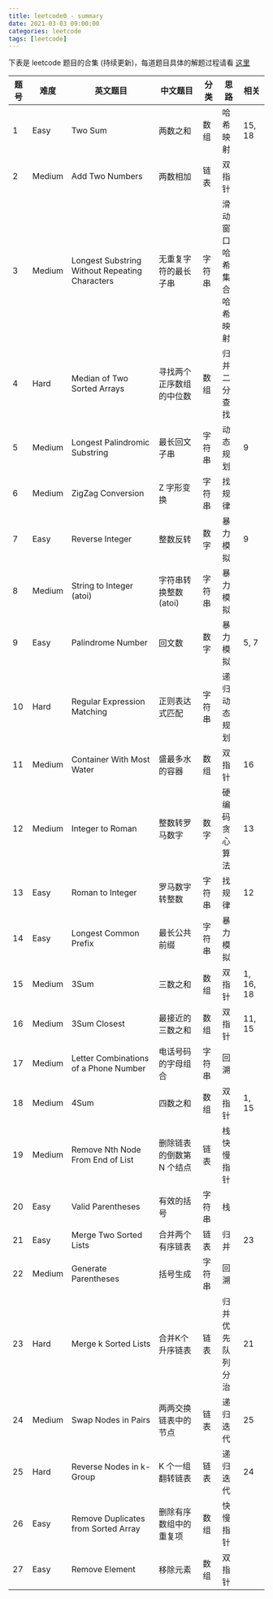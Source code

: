 ```yaml
---
title: leetcode0 - summary
date: 2021-03-03 09:00:00
categories: leetcode
tags: [leetcode]
---
```


下表是 leetcode 题目的合集 (持续更新)，每道题目具体的解题过程请看 [这里](https://whfang.xyz//categories/leetcode/)

<!--more-->

| 题号 | 难度   | 英文题目                                       | 中文题目                  | 分类   | 思路                               | 相关      |
| ---- | ------ | ---------------------------------------------- | ------------------------- | ------ | ---------------------------------- | --------- |
| 1    | Easy   | Two Sum                                        | 两数之和                  | 数组   | 哈希映射                           | 15, 18    |
| 2    | Medium | Add Two Numbers                                | 两数相加                  | 链表   | 双指针                             |           |
| 3    | Medium | Longest Substring Without Repeating Characters | 无重复字符的最长子串      | 字符串 | 滑动窗口<br/>哈希集合<br/>哈希映射 |           |
| 4    | Hard   | Median of Two Sorted Arrays                    | 寻找两个正序数组的中位数  | 数组   | 归并<br/>二分查找                  |           |
| 5    | Medium | Longest Palindromic Substring                  | 最长回文子串              | 字符串 | 动态规划                           | 9         |
| 6    | Medium | ZigZag Conversion                              | Z 字形变换                | 字符串 | 找规律                             |           |
| 7    | Easy   | Reverse Integer                                | 整数反转                  | 数字   | 暴力模拟                           | 9         |
| 8    | Medium | String to Integer (atoi)                       | 字符串转换整数 (atoi)     | 字符串 | 暴力模拟                           |           |
| 9    | Easy   | Palindrome Number                              | 回文数                    | 数字   | 暴力模拟                           | 5, 7      |
| 10   | Hard   | Regular Expression Matching                    | 正则表达式匹配            | 字符串 | 递归<br/>动态规划                  |           |
| 11   | Medium | Container With Most Water                      | 盛最多水的容器            | 数组   | 双指针                             | 16        |
| 12   | Medium | Integer to Roman                               | 整数转罗马数字            | 数字   | 硬编码<br/>贪心算法                | 13        |
| 13   | Easy   | Roman to Integer                               | 罗马数字转整数            | 字符串 | 找规律                             | 12        |
| 14   | Easy   | Longest Common Prefix                          | 最长公共前缀              | 字符串 | 暴力模拟                           |           |
| 15   | Medium | 3Sum                                           | 三数之和                  | 数组   | 双指针                             | 1, 16, 18 |
| 16   | Medium | 3Sum Closest                                   | 最接近的三数之和          | 数组   | 双指针                             | 11, 15    |
| 17   | Medium | Letter Combinations of a Phone Number          | 电话号码的字母组合        | 字符串 | 回溯                               |           |
| 18   | Medium | 4Sum                                           | 四数之和                  | 数组   | 双指针                             | 1, 15     |
| 19   | Medium | Remove Nth Node From End of List               | 删除链表的倒数第 N 个结点 | 链表   | 栈<br/>快慢指针                    |           |
| 20   | Easy   | Valid Parentheses                              | 有效的括号                | 字符串 | 栈                                 |           |
| 21   | Easy   | Merge Two Sorted Lists                         | 合并两个有序链表          | 链表   | 归并                               | 23        |
| 22   | Medium | Generate Parentheses                           | 括号生成                  | 字符串 | 回溯                               |           |
| 23   | Hard   | Merge k Sorted Lists                           | 合并K个升序链表           | 链表   | 归并<br/>优先队列<br/>分治         | 21        |
| 24   | Medium | Swap Nodes in Pairs                            | 两两交换链表中的节点      | 链表   | 递归<br/>迭代                      | 25        |
| 25   | Hard   | Reverse Nodes in k-Group                       | K 个一组翻转链表          | 链表   | 递归<br/>迭代                      | 24        |
| 26   | Easy   | Remove Duplicates from Sorted Array            | 删除有序数组中的重复项    | 数组   | 快慢指针                           |           |
| 27   | Easy   | Remove Element                                 | 移除元素                  | 数组   | 双指针                             |           |


